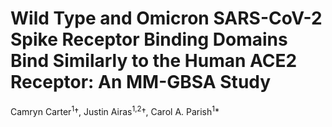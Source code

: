 # Wild Type and Omicron SARS-CoV-2 Spike Receptor Binding Domains Bind Similarly to the Human ACE2 Receptor: An MM-GBSA Study
Camryn Carter<sup>1</sup>†, Justin Airas<sup>1,2</sup>†, Carol A. Parish<sup>1</sup>&ast;
